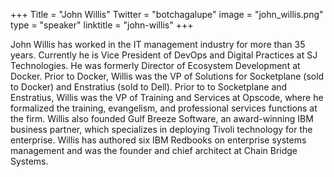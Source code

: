 +++
Title = "John Willis"
Twitter = "botchagalupe"
image = "john_willis.png"
type = "speaker"
linktitle = "john-willis"
+++

John Willis has worked in the IT management industry for more than 35 years. Currently he is Vice President of DevOps and Digital Practices at SJ Technologies. He was formerly Director of Ecosystem Development at Docker. Prior to Docker, Willis was the VP of Solutions for Socketplane (sold to Docker) and Enstratius (sold to Dell). Prior to to Socketplane and Enstratius, Willis was the VP of Training and Services at Opscode, where he formalized the training, evangelism, and professional services functions at the firm. Willis also founded Gulf Breeze Software, an award-winning IBM business partner, which specializes in deploying Tivoli technology for the enterprise. Willis has authored six IBM Redbooks on enterprise systems management and was the founder and chief architect at Chain Bridge Systems.
